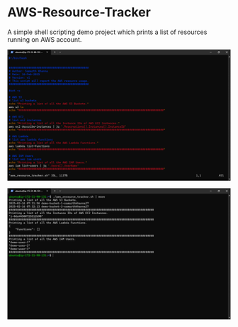 # AWS-Resource-Tracker
A simple shell scripting demo project which prints a list of resources running on AWS account.

![Image alt](https://github.com/samarthkhanna27/AWS-Resource-Tracker/blob/main/File.png?raw=true)

![Image alt](https://github.com/samarthkhanna27/AWS-Resource-Tracker/blob/main/Output.png?raw=true)
